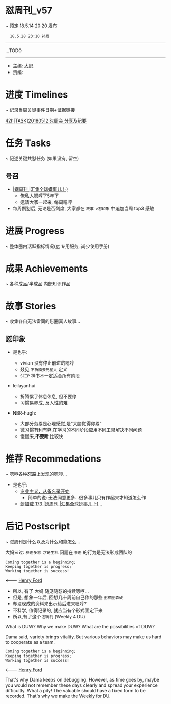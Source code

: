 # 怼周刊_v57
~ 预定 18.5.14 20:20 发布

      18.5.28 23:10 补发

-----------------------------------------

...TODO


-----------------------------------------

- 主编: [大妈](http://du.zoomquiet.io/2014-02/ac0-zq/)
- 责编:


# 进度 Timelines
~ 记录当周关键事件日期+证据链接

[42h[TASK]20180512 怼周会 分享及纪要](https://github.com/DebugUself/du4proto/issues/400)

# 任务 Tasks
~ 记述关键共怼任务 (如果没有, 留空)

## 号召

- [|蠎周刊 |汇集全球蠎事儿 !-)](http://weekly.pychina.org/archives.html)
    + 俺私人嗯哼了5年了
    + 邀请大家一起来, 每周嗯哼
- 每周例怼后, 无论是否列席, 大家都在 `故事->怼印象` 中追加当周 top3 感触


# 进展 Progress
~ 整体圈内活跃指标情况([st](https://github.com/DebugUself/du4proto/tree/DU_tools/st) 专用服务, 尚少使用手册)



# 成果 Achievements
~ 各种成品/半成品 内部知识作品


# 故事 Stories
~ 收集各自无法雷同的怼圈真人故事...


## 怼印象

- 是也乎:
    + vivian 没有停止前进的嗯哼
    + 叕见 `不折腾要死星人` 定义
    + `SCIP` 神书不一定适合所有阶段

- leilayanhui
    + 折腾累了休息休息, 但不要停
    + 习惯易养成, 反人性的难

- NBR-hugh:
    + 大部分劳累是心理感觉,是"大脑觉得你累"
    + 微习惯有利有弊,在学习的不同阶段应用不同工具解决不同问题
    + 慢慢来,**不要断**,比较快

# 推荐 Recommedations
~ 嗯哼各种怼路上发现的嗯哼...

- 是也乎:
    + [专业主义，从备忘录开始](https://mp.weixin.qq.com/s/sZAX63JEjjlr5Zsw9eOK4Q)
        * 简单的说: 无法同意更多...很多事儿只有作起来才知道怎么作
    + [蠎加载 173 \|蠎周刊 \|汇集全球蠎事儿 \!\-\)](http://weekly.pychina.org/importpython/importpython-173.html)...




# 后记 Postscript
~ 怼周刊是什么以及为什么和能怎么...

大妈曰过: `参差多态 才是生机`
问题在 `参差` 的行为是无法形成团队的

    Coming together is a beginning;
    Keeping together is progress;
    Working together is success!

<--- [Henry Ford](https://www.brainyquote.com/quotes/quotes/h/henryford121997.html)

- 所以, 有了 大妈 随见随怼的持续嗯哼...
- 但是, 想象一年后, 回想几十周前自己作的那些 `图样图森破`
- 却没现成的资料来出示给后进来嗯哼?
- 不科学, 值得记录的, 就应当有个形式固定下来
- 所以,有了这个 `怼周刊` (Weekly 4 DU)

What is DUW?
Why we make DUW?
What are the possibilities of DUW?

Dama said, variety brings vitality.
But various behaviors may make us hard to cooperate as a team.

    Coming together is a beginning;
    Keeping together is progress;
    Working together is success!

<--- [Henry Ford](https://www.brainyquote.com/quotes/quotes/h/henryford121997.html)

That's why Dama keeps on debugging.
However, as time goes by, maybe you would not remember these days clearly and spread your experience difficultly.
What a pity!
The valuable should have a fixed form to be recorded.
That's why we make the Weekly for DU.
